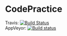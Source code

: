 # CodePractice
Travis: [![Build Status](https://travis-ci.org/petreturcu/CodePractice.svg)](https://travis-ci.org/petreturcu/CodePractice)  
AppVeyor: [![Build status](https://ci.appveyor.com/api/projects/status/sncuj1u1466btqnt?svg=true)](https://ci.appveyor.com/project/petreturcu/codepractice)

